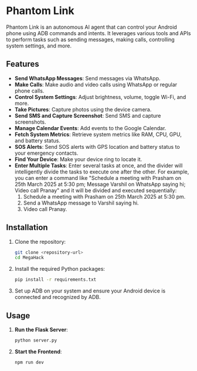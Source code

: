 # Phantom Link

Phantom Link is an autonomous AI agent that can control your Android phone using ADB commands and intents. It leverages various tools and APIs to perform tasks such as sending messages, making calls, controlling system settings, and more.

## Features

- **Send WhatsApp Messages**: Send messages via WhatsApp.
- **Make Calls**: Make audio and video calls using WhatsApp or regular phone calls.
- **Control System Settings**: Adjust brightness, volume, toggle Wi-Fi, and more.
- **Take Pictures**: Capture photos using the device camera.
- **Send SMS and Capture Screenshot**: Send SMS and capture screenshots.
- **Manage Calendar Events**: Add events to the Google Calendar.
- **Fetch System Metrics**: Retrieve system metrics like RAM, CPU, GPU, and battery status.
- **SOS Alerts**: Send SOS alerts with GPS location and battery status to your emergency contacts.
- **Find Your Device**: Make your device ring to locate it.
- **Enter Multiple Tasks**: Enter several tasks at once, and the divider will intelligently divide the tasks to execute one after the other. For example, you can enter a command like "Schedule a meeting with Prasham on 25th March 2025 at 5:30 pm; Message Varshil on WhatsApp saying hi; Video call Pranay" and it will be divided and executed sequentially:
    1. Schedule a meeting with Prasham on 25th March 2025 at 5:30 pm.
    2. Send a WhatsApp message to Varshil saying hi.
    3. Video call Pranay.

## Installation

1. Clone the repository:
    ```sh
    git clone <repository-url>
    cd MegaHack
    ```

2. Install the required Python packages:
    ```sh
    pip install -r requirements.txt
    ```

3. Set up ADB on your system and ensure your Android device is connected and recognized by ADB.

## Usage

1. **Run the Flask Server**:
    ```sh
    python server.py
    ```

2. **Start the Frontend**:
    ```sh
    npm run dev
    ```